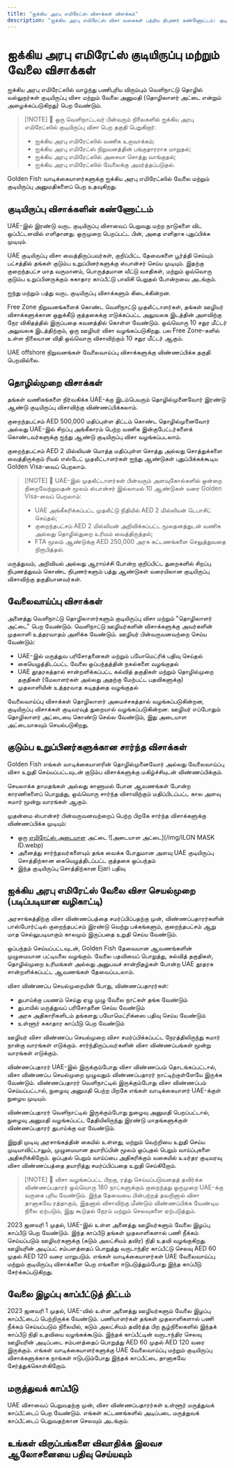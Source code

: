 ```yaml
---
title: "ஐக்கிய அரபு எமிரேட்ஸ் விசாக்கள் விளக்கம்"
description: "ஐக்கிய அரபு எமிரேட்ஸ் விசா வகைகள் பற்றிய நிபுணர் கண்ணோட்டம்: குடியிருப்பு அனுமதிகள், வேலை விசாக்கள், மற்றும் சார்ந்திருப்போர் விசாக்கள். தேவைகள் மற்றும் செயலாக்கம் பற்றி நீங்கள் அறிய வேண்டிய அனைத்தும்."
---
```


# ஐக்கிய அரபு எமிரேட்ஸ் குடியிருப்பு மற்றும் வேலை விசாக்கள்

ஐக்கிய அரபு எமிரேட்ஸில் வாழ்ந்து பணிபுரிய விரும்பும் வெளிநாட்டு தொழில் வல்லுநர்கள் குடியிருப்பு விசா மற்றும் வேலை அனுமதி (தொழிலாளர் அட்டை என்றும் அழைக்கப்படுகிறது) பெற வேண்டும்.

> [!NOTE] 💚 ஒரு வெளிநாட்டவர் பின்வரும் நிலைகளில் ஐக்கிய அரபு எமிரேட்ஸில் குடியிருப்பு விசா பெற தகுதி பெறுகிறார்:
>
> - ஐக்கிய அரபு எமிரேட்ஸில் வணிக உருவாக்கம்;
> - ஐக்கிய அரபு எமிரேட்ஸ் நிறுவனத்தின் பங்குதாரராக மாறுதல்;
> - ஐக்கிய அரபு எமிரேட்ஸில் அசையா சொத்து வாங்குதல்;
> - ஐக்கிய அரபு எமிரேட்ஸில் வேலைக்கு அமர்த்தப்படுதல்.

Golden Fish வாடிக்கையாளர்களுக்கு ஐக்கிய அரபு எமிரேட்ஸில் வேலை மற்றும் குடியிருப்பு அனுமதிகளைப் பெற உதவுகிறது.

## குடியிருப்பு விசாக்களின் கண்ணோட்டம்

UAE-இல் இரண்டு வருட குடியிருப்பு விசாவைப் பெறுவது மற்ற நாடுகளை விட ஒப்பீட்டளவில் எளிதானது. ஒருமுறை பெறப்பட்ட பின், அதை எளிதாக புதுப்பிக்க முடியும்.

UAE குடியிருப்பு விசா வைத்திருப்பவர்கள், குறிப்பிட்ட தேவைகளை பூர்த்தி செய்யும் பட்சத்தில் தங்கள் குடும்ப உறுப்பினர்களுக்கு ஸ்பான்சர் செய்ய முடியும். இதற்கு குறைந்தபட்ச மாத வருமானம், பொருத்தமான வீட்டு வசதிகள், மற்றும் ஒவ்வொரு குடும்ப உறுப்பினருக்கும் சுகாதார காப்பீட்டு பாலிசி பெறுதல் போன்றவை அடங்கும்.

ஐந்து மற்றும் பத்து வருட குடியிருப்பு விசாக்களும் கிடைக்கின்றன.

Free Zone நிறுவனங்களைக் கொண்ட வெளிநாட்டு முதலீட்டாளர்கள், தங்கள் ஊழியர் விசாக்களுக்கான ஒதுக்கீடு குத்தகைக்கு எடுக்கப்பட்ட அலுவலக இடத்தின் அளவிற்கு நேர விகிதத்தில் இருப்பதை கவனத்தில் கொள்ள வேண்டும். ஒவ்வொரு 10 சதுர மீட்டர் அலுவலக இடத்திற்கும், ஒரு ஊழியர் விசா வழங்கப்படுகிறது. பல Free Zone-களில் உள்ள நிலையான விதி ஒவ்வொரு விசாவிற்கும் 10 சதுர மீட்டர் ஆகும்.

UAE offshore நிறுவனங்கள் வேலைவாய்ப்பு விசாக்களுக்கு விண்ணப்பிக்க தகுதி பெறவில்லை.

## தொழில்முறை விசாக்கள்

தங்கள் வணிகங்களை நிர்வகிக்க UAE-க்கு இடம்பெயரும் தொழில்முனைவோர் இரண்டு ஆண்டு குடியிருப்பு விசாவிற்கு விண்ணப்பிக்கலாம்.

குறைந்தபட்சம் AED 500,000 மதிப்புள்ள திட்டம் கொண்ட தொழில்முனைவோர் அல்லது UAE-இல் சிறப்பு அங்கீகாரம் பெற்ற வணிக இன்குபேட்டர்களைக் கொண்டவர்களுக்கு ஐந்து ஆண்டு குடியிருப்பு விசா வழங்கப்படலாம்.

குறைந்தபட்சம் AED 2 மில்லியன் மொத்த மதிப்புள்ள சொத்து அல்லது சொத்துக்களை வைத்திருக்கும் ரியல் எஸ்டேட் முதலீட்டாளர்கள் ஐந்து ஆண்டுகள் புதுப்பிக்கக்கூடிய Golden Visa-வைப் பெறலாம்.

> [!NOTE] 💚 UAE-இல் முதலீட்டாளர்கள் பின்வரும் அளவுகோல்களில் ஒன்றை நிறைவேற்றுவதன் மூலம் ஸ்பான்சர் இல்லாமல் 10 ஆண்டுகள் வரை Golden Visa-வைப் பெறலாம்:
>
> - UAE அங்கீகரிக்கப்பட்ட முதலீட்டு நிதியில் AED 2 மில்லியன் டெபாசிட் செய்தல்;
> - குறைந்தபட்சம் AED 2 மில்லியன் அறிவிக்கப்பட்ட மூலதனத்துடன் வணிக அல்லது தொழில்துறை உரிமம் வைத்திருத்தல்;
> - FTA மூலம் ஆண்டுக்கு AED 250,000 அரசு கட்டணங்களை செலுத்துவதை நிரூபித்தல்.

மருத்துவம், அறிவியல் அல்லது ஆராய்ச்சி போன்ற குறிப்பிட்ட துறைகளில் சிறப்பு நிபுணத்துவம் கொண்ட நிபுணர்களும் பத்து ஆண்டுகள் வரையிலான குடியிருப்பு விசாவிற்கு தகுதியானவர்கள்.

## வேலைவாய்ப்பு விசாக்கள்

அனைத்து வெளிநாட்டு தொழிலாளர்களும் குடியிருப்பு விசா மற்றும் "தொழிலாளர் அட்டை" பெற வேண்டும். வெளிநாட்டு ஊழியர்களின் விசாக்களுக்கு அவர்களின் முதலாளி உத்தரவாதம் அளிக்க வேண்டும். ஊழியர் பின்வருவனவற்றை செய்ய வேண்டும்:

- UAE-இல் மருத்துவ பரிசோதனைகள் மற்றும் பயோமெட்ரிக் பதிவு செய்தல்
- கையெழுத்திடப்பட்ட வேலை ஒப்பந்தத்தின் நகல்களை வழங்குதல்
- UAE தூதரகத்தால் சான்றளிக்கப்பட்ட கல்வித் தகுதிகள் மற்றும் தொழில்முறை தகுதிகள் (மேலாளர்கள் அல்லது அதற்கு மேற்பட்ட பதவிகளுக்கு)
- முதலாளியின் உத்தரவாத கடிதத்தை வழங்குதல்

வேலைவாய்ப்பு விசாக்கள் தொழிலாளர் அமைச்சகத்தால் வழங்கப்படுகின்றன, குடியிருப்பு விசாக்கள் குடிவரவுத் துறையால் வழங்கப்படுகின்றன. ஊழியர் எப்போதும் தொழிலாளர் அட்டையை கொண்டு செல்ல வேண்டும், இது அடையாள அட்டையாகவும் செயல்படுகிறது.

## குடும்ப உறுப்பினர்களுக்கான சார்ந்த விசாக்கள்

Golden Fish எங்கள் வாடிக்கையாளரின் தொழில்முனைவோர் அல்லது வேலைவாய்ப்பு விசா உறுதி செய்யப்பட்டவுடன் குடும்ப விசாக்களுக்கு மகிழ்ச்சியுடன் விண்ணப்பிக்கும்.

செயலாக்க தாமதங்கள் அல்லது காணாமல் போன ஆவணங்கள் போன்ற காரணிகளைப் பொறுத்து, ஒவ்வொரு சார்ந்த விசாவிற்கும் மதிப்பிடப்பட்ட கால அளவு சுமார் மூன்று வாரங்கள் ஆகும்.

முதன்மை ஸ்பான்சர் பின்வருவனவற்றைப் பெற்ற பிறகே சார்ந்த விசாக்களுக்கு விண்ணப்பிக்க முடியும்:

- ஒரு [எமிரேட்ஸ் அடையாள](https://u.ae/en/information-and-services/visa-and-emirates-id/emirates-id) அட்டை ![அடையாள அட்டை](/img/ILON MASK ID.webp)
- அனைத்து சார்ந்தவர்களையும் தங்க வைக்க போதுமான அளவு UAE குடியிருப்பு சொத்திற்கான கையெழுத்திடப்பட்ட குத்தகை ஒப்பந்தம்
- இந்த குடியிருப்பு சொத்திற்கான Ejari பதிவு

## ஐக்கிய அரபு எமிரேட்ஸ் வேலை விசா செயல்முறை (படிப்படியான வழிகாட்டி)

அரசாங்கத்திற்கு விசா விண்ணப்பத்தை சமர்ப்பிப்பதற்கு முன், விண்ணப்பதாரர்களின் பாஸ்போர்ட்டில் குறைந்தபட்சம் இரண்டு வெற்று பக்கங்களும், குறைந்தபட்சம் ஆறு மாத செல்லுபடியாகும் காலமும் இருப்பதை உறுதி செய்ய வேண்டும்.

ஒப்பந்தம் செய்யப்பட்டவுடன், Golden Fish தேவையான ஆவணங்களின் முழுமையான பட்டியலை வழங்கும். வேலை பதவியைப் பொறுத்து, கல்வித் தகுதிகள், தொழில்முறை உரிமங்கள் அல்லது அனுபவச் சான்றிதழ்கள் போன்ற UAE தூதரக சான்றளிக்கப்பட்ட ஆவணங்கள் தேவைப்படலாம்.

விசா விண்ணப்ப செயல்முறையின் போது, விண்ணப்பதாரர்கள்:

- துபாய்க்கு பயணம் செய்து ஏழு முழு வேலை நாட்கள் தங்க வேண்டும்
- துபாயில் மருத்துவப் பரிசோதனை செய்ய வேண்டும்
- அரசு அதிகாரிகளிடம் தங்களது பயோமெட்ரிக்ஸை பதிவு செய்ய வேண்டும்
- உள்ளூர் சுகாதார காப்பீடு பெற வேண்டும்

ஊழியர் விசா விண்ணப்ப செயல்முறை விசா சமர்ப்பிக்கப்பட்ட நேரத்திலிருந்து சுமார் நான்கு வாரங்கள் எடுக்கும். சார்ந்திருப்பவர்களின் விசா விண்ணப்பங்கள் மூன்று வாரங்கள் எடுக்கும்.

விண்ணப்பதாரர் UAE-இல் இருக்கும்போது விசா விண்ணப்பம் தொடங்கப்பட்டால், விசா விண்ணப்ப செயல்முறை முழுவதும் விண்ணப்பதாரர் நாட்டிற்குள்ளேயே இருக்க வேண்டும். விண்ணப்பதாரர் வெளிநாட்டில் இருக்கும்போது விசா விண்ணப்பம் செய்யப்பட்டால், நுழைவு அனுமதி பெற்ற பிறகே எங்கள் வாடிக்கையாளர் UAE-க்குள் நுழைய முடியும்.

விண்ணப்பதாரர் வெளிநாட்டில் இருக்கும்போது நுழைவு அனுமதி பெறப்பட்டால், நுழைவு அனுமதி வழங்கப்பட்ட தேதியிலிருந்து இரண்டு மாதங்களுக்குள் விண்ணப்பதாரர் துபாய்க்கு வர வேண்டும்.

இறுதி முடிவு அரசாங்கத்தின் கையில் உள்ளது, மற்றும் வெற்றியை உறுதி செய்ய முடியாவிட்டாலும், முழுமையான தயாரிப்பின் மூலம் ஒப்புதல் பெறும் வாய்ப்புகளை அதிகரிக்கிறோம். ஒப்புதல் பெறும் வாய்ப்பை அதிகரிக்கும் வகையில் உயர்தர குடிவரவு விசா விண்ணப்பத்தை தயாரித்து சமர்ப்பிப்பதை உறுதி செய்கிறோம்.

> [!NOTE] 💚 விசா வழங்கப்பட்ட பிறகு, ரத்து செய்யப்படுவதைத் தவிர்க்க விண்ணப்பதாரர் ஒவ்வொரு 180 நாட்களுக்கும் குறைந்தது ஒருமுறை UAE-க்கு வருகை புரிய வேண்டும்.
> இந்த தேவையை பின்பற்றத் தவறினால் விசா தானாகவே ரத்தாகும், இதனால் விசாவிற்கு மீண்டும் விண்ணப்பிக்க வேண்டிய நிலை ஏற்படும், இது கூடுதல் நேரம் மற்றும் செலவுகளை ஏற்படுத்தும்.

2023 ஜனவரி 1 முதல், UAE-இல் உள்ள அனைத்து ஊழியர்களும் வேலை இழப்பு காப்பீடு பெற வேண்டும். இந்த காப்பீடு தங்கள் முதலாளிகளால் பணி நீக்கம் செய்யப்படும் ஊழியர்களுக்கு (கடும் அலட்சியம் தவிர) நிதி உதவி வழங்குகிறது. ஊழியரின் அடிப்பட் சம்பளத்தைப் பொறுத்து வருடாந்திர காப்பீட்டு செலவு AED 60 முதல் AED 120 வரை மாறுபடும். எங்கள் வாடிக்கையாளர்கள் UAE வேலைவாய்ப்பு மற்றும் குடியிருப்பு விசாக்களை பெற எங்களை ஈடுபடுத்தும்போது இந்த காப்பீடு சேர்க்கப்படுகிறது.

## வேலை இழப்பு காப்பீட்டுத் திட்டம்

2023 ஜனவரி 1 முதல், UAE-வில் உள்ள அனைத்து ஊழியர்களும் வேலை இழப்பு காப்பீட்டைப் பெற்றிருக்க வேண்டும். பணியாளர்கள் தங்கள் முதலாளிகளால் பணி நீக்கம் செய்யப்படும் நிலையில், கடும் அலட்சியம் தவிர்த்த பிற சூழ்நிலைகளில் இந்தக் காப்பீடு நிதி உதவியை வழங்கக்கூடும். இந்தக் காப்பீட்டின் வருடாந்திர செலவு ஊழியரின் அடிப்படை சம்பளத்தைப் பொறுத்து AED 60 முதல் AED 120 வரை இருக்கும். எங்கள் வாடிக்கையாளர்களுக்கு UAE வேலைவாய்ப்பு மற்றும் குடியிருப்பு விசாக்களுக்காக நாங்கள் ஈடுபடும்போது இந்தக் காப்பீட்டை தானாகவே சேர்த்துக்கொள்கிறோம்.

## மருத்துவக் காப்பீடு

UAE விசாவைப் பெறுவதற்கு முன், விசா விண்ணப்பதாரர்கள் உள்ளூர் மருத்துவக் காப்பீட்டைப் பெற வேண்டும். எங்கள் கட்டணங்களில் அடிப்படை மருத்துவக் காப்பீட்டைப் பெறுவதற்கான செலவும் அடங்கும்.

## உங்கள் விருப்பங்களை விவாதிக்க இலவச ஆலோசனையை பதிவு செய்யவும்

<ContactForm 
  mediaUrl="/img/iStock-2185912945.mp4"
  redirectUrl="https://goldenfish.ae/uae-business/company-registration/golden-visa" 
  selectLabel="UAE விசா வகை *"
  selectPlaceholder="உங்கள் விசா வகையைத் தேர்ந்தெடுக்கவும்"
  messagePlaceholder="உங்கள் நிலைமையையும் தேவைகளையும் விவரிக்கவும்"
  :selectOptions="[
    '💼 வேலைவாய்ப்பு விசா + தொழிலாளர் அட்டை',
    '👨‍💼 தொழில்முனைவோர் விசா (2-ஆண்டுகள்)',
    '🏢 Free Zone நிறுவன விசா',
    '👨‍👩‍👧‍👦 சார்ந்திருப்போர் குடும்ப விசா',
    '💳 Emirates ID விண்ணப்பம்',
    '💵 மாத சம்பளம் AED 30K க்கு மேல்',
    '❓ பிற விசா சேவைகள்',
    '💰 Golden Visa தகுதி சரிபார்ப்பு ➡️',
  ]"/>

